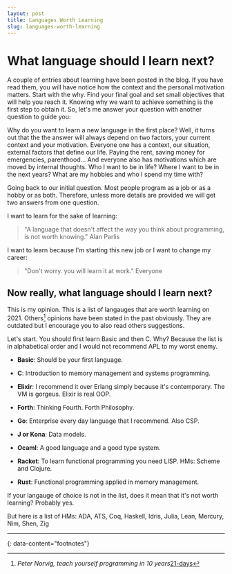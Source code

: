 ```yaml
---
layout: post
title: Languages Worth Learning
slug: languages-worth-learning
---
```


# What language should I learn next?

A couple of entries about learning have been posted in the blog. If you have read them, you will have notice how the context and the personal motivation matters. Start with the why. Find your final goal and set small objectives that will help you reach it. Knowing why we want to achieve something is the first step to obtain it. So, let's me answer your question with another question to guide you:

Why do you want to learn a new language in the first place? Well, it turns out that the the answer will always depend on two factors, your current context and your motivation. Everyone one has a context, our situation, external factors that define our life. Paying the rent, saving money for emergencies, parenthood... And everyone also has motivations which are moved by internal thoughts. Who I want to be in life? Where I want to be in the next years? What are my hobbies and who I spend my time with? 

Going back to our initial question. Most people program as a job or as a hobby or as both. Therefore, unless more details are provided we will get two answers from one question.

I want to learn for the sake of learning:

>"A language that doesn't affect the way you think about programming, is not worth knowing." Alan Parlis

I want to learn because I'm starting this new job or I want to change my career:

>"Don't worry. you will learn it at work." Everyone

## Now really, what language should I learn next?

This is my opinion. This is a list of langauges that are worth learning on 2021. Others[^1] opinions have been stated in the past obviously. They are outdated but I encourage you to also read others suggestions. 

Let's start. You should first learn Basic and then C. Why? Because the list is in alphabetical order and I would not recommend APL to my worst enemy.

- **Basic**: Should be your first language.

- **C**: Introduction to memory management and systems programming.

- **Elixir**: I recommend it over Erlang simply because it's contemporary. The VM is gorgeus. Elixir is real OOP.

- **Forth**: Thinking Fourth. Forth Philosophy. 

- **Go**: Enterprise every day language that I recommend. Also CSP.

- **J or Kona**: Data models.

- **Ocaml**: A good language and a good type system.

- **Racket**: To learn functional programming you need LISP. HMs: Scheme and Clojure. 

- **Rust**: Functional programming applied in memory management.

If your langauge of choice is not in the list, does it mean that it's not worth learning? Probably yes. 

But here is a list of HMs: ADA, ATS, Coq, Haskell, Idris, Julia, Lean, Mercury, Nim, Shen, Zig

---
{: data-content="footnotes"}

[^1]: *Peter Norvig, teach yourself programming in 10 years*[21-days](https://norvig.com/21-days.html)